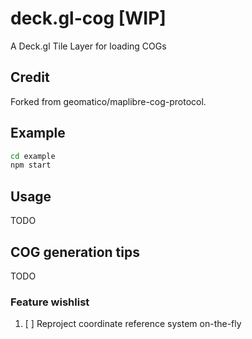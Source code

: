 # deck.gl-cog [WIP]

A Deck.gl Tile Layer for loading COGs

## Credit

Forked from geomatico/maplibre-cog-protocol.

## Example

```bash
cd example
npm start
```

## Usage

TODO

## COG generation tips

TODO

### Feature wishlist

1. [ ] Reproject coordinate reference system on-the-fly
